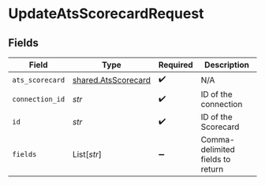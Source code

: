 # UpdateAtsScorecardRequest


## Fields

| Field                                                      | Type                                                       | Required                                                   | Description                                                |
| ---------------------------------------------------------- | ---------------------------------------------------------- | ---------------------------------------------------------- | ---------------------------------------------------------- |
| `ats_scorecard`                                            | [shared.AtsScorecard](../../models/shared/atsscorecard.md) | :heavy_check_mark:                                         | N/A                                                        |
| `connection_id`                                            | *str*                                                      | :heavy_check_mark:                                         | ID of the connection                                       |
| `id`                                                       | *str*                                                      | :heavy_check_mark:                                         | ID of the Scorecard                                        |
| `fields`                                                   | List[*str*]                                                | :heavy_minus_sign:                                         | Comma-delimited fields to return                           |